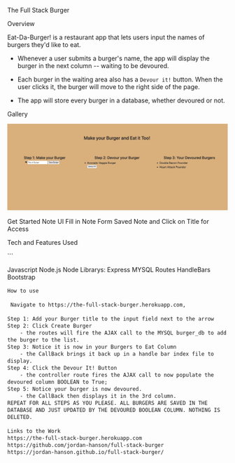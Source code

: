 The Full Stack Burger

Overview

Eat-Da-Burger! is a restaurant app that lets users input the names of burgers they'd like to eat.

* Whenever a user submits a burger's name, the app will display the burger in the next column -- waiting to be devoured.

* Each burger in the waiting area also has a `Devour it!` button. When the user clicks it, the burger will move to the right side of the page.

* The app will store every burger in a database, whether devoured or not.

Gallery

![Display of Each Column](/frontdisplayburger.png)

​Get Started ​Note UI ​Fill in Note Form ​Saved Note and Click on Title for Access

Tech and Features Used

​```

Javascript
Node.js
Node Librarys: Express 
MYSQL
Routes
HandleBars
Bootstrap

``` 
How to use

​ Navigate to https://the-full-stack-burger.herokuapp.com, 

Step 1: Add your Burger title to the input field next to the arrow 
Step 2: Click Create Burger
    - the routes will fire the AJAX call to the MYSQL burger_db to add the burger to the list.
Step 3: Notice it is now in your Burgers to Eat Column
    - the CallBack brings it back up in a handle bar index file to display.
Step 4: Click the Devour It! Button
    - the controller route fires the AJAX call to now populate the devoured column BOOLEAN to True;
Step 5: Notice your burger is now devoured. 
    - the CallBack then displays it in the 3rd column. 
REPEAT FOR ALL STEPS AS YOU PLEASE. ALL BURGERS ARE SAVED IN THE DATABASE AND JUST UPDATED BY THE DEVOURED BOOLEAN COLUMN. NOTHING IS DELETED.

Links to the Work 
https://the-full-stack-burger.herokuapp.com 
https://github.com/jordan-hanson/full-stack-burger 
https://jordan-hanson.github.io/full-stack-burger/